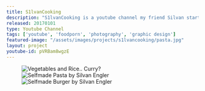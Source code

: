 ```yaml
---
title: S1lvanCooking
description: "S1lvanCooking is a youtube channel my friend Silvan started in early 2017. Like the name says, it is all about cooking. I help him out with video production as well as photography. In turn I get to eat delicious meals :D"
released: 20170101
type: Youtube Channel
tags: ['youtube', 'foodporn', 'photography', 'graphic design']
featured-image: "/assets/images/projects/s1lvancooking/pasta.jpg"
layout: project
youtube-id: pVRBam8wgzE
---
```

<figure class="imagelist">
    <img class="half" src="{{ site.url }}/assets/images/projects/s1lvancooking/vegetables.jpg" alt="Vegetables and Rice.. Curry?" data-action="zoom" />
    <img class="half" src="{{ site.url }}/assets/images/projects/s1lvancooking/pasta.jpg" alt="Selfmade Pasta by Silvan Engler" data-action="zoom" />
    <img src="{{ site.url }}/assets/images/projects/s1lvancooking/burger.jpg" alt="Selfmade Burger by Silvan Engler"/>
</figure>
